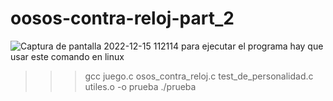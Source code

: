 # oosos-contra-reloj-part_2
![Captura de pantalla 2022-12-15 112114](https://user-images.githubusercontent.com/115857204/207886281-20aa2c69-08c7-46db-ae8f-111b974bb879.jpg)
para ejecutar el programa hay que usar este comando en linux
>>> gcc juego.c osos_contra_reloj.c test_de_personalidad.c utiles.o -o prueba
>>> ./prueba
